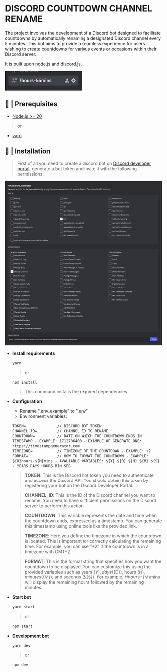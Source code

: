 
# DISCORD COUNTDOWN CHANNEL RENAME

The project involves the development of a Discord bot designed to facilitate countdowns by automatically renaming a designated Discord channel every 5 minutes. This bot aims to provide a seamless experience for users wishing to create countdowns for various events or occasions within their Discord server.

It is built upon [node.js](https://nodejs.org/) and [discord.js](https://discord.js.org/).

![countdown](./README/countdown.jpg)

## 🚧 | Prerequisites
- [Node.js >= 20](https://nodejs.org/en/download/)
> or
- [yarn](https://classic.yarnpkg.com/lang/en/docs/install/#windows-stable)
## 📝 | Installation

> First of all you need to create a discord bot on [Discord developer portal](https://discord.com/developers), generate a bot token and invite it with the following permissions:

![permissions](./README/permissions.jpg)

- **Install requirements**
    ```bash
    yarn
    ```
    > or  
    ```bash
    npm install
    ```
    > This command installs the required dependencies.

- **Configuration**
    - Rename ".env_example" to ".env"
    - Environment variables:
    ```plaintext
    TOKEN=              // DISCORD BOT TOKEN
    CHANNEL_ID=         // CHANNEL ID TO RENAME
    COUNTDOWN=          // DATE ON WHICH THE COUNTDOWN ENDS IN TIMESTAMP - EXAMPLE: 1712786400 - EXAMPLE OF GENERATE ONE: https://timestampgenerator.com
    TIMEZONE=           // TIMEZONE OF THE COUNTDOWN - EXAMPLE: +2
    FORMAT=             // HOW TO FORMAT THE COUNTDOWN - EXAMPLE: ${H}hours-${M}mins - AVALIABLE VARIABLES: ${Y} ${D} ${H} ${M} ${S} - YEARS DAYS HOURS MIN SEG
    ```
    > **TOKEN**: This is the Discord bot token you need to authenticate and access the Discord API. You should obtain this token by registering your bot on the Discord Developer Portal.

    > **CHANNEL_ID**: This is the ID of the Discord channel you want to rename. You need to have sufficient permissions on the Discord server to perform this action.

    > **COUNTDOWN**: This variable represents the date and time when the countdown ends, expressed as a timestamp. You can generate this timestamp using online tools like the provided link.

    > **TIMEZONE**: Here you define the timezone in which the countdown is located. This is important for correctly calculating the remaining time. For example, you can use "+2" if the countdown is in a timezone with GMT+2.

    > **FORMAT**: This is the format string that specifies how you want the countdown to be displayed. You can customize this using the provided variables such as years (${Y}), days (${D}), hours (${H}), minutes (${M}), and seconds (${S}). For example, ${H}hours-${M}mins will display the remaining hours followed by the remaining minutes.

- **Start bot**

    ```bash
    yarn start
    ```
    > or
    ```bash
    npm start
    ```

- **Development bot**

    ```bash
    yarn dev
    ```
    > or
    ```bash
    npm dev
    ```